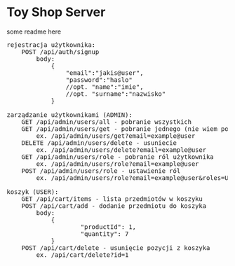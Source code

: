 # Toy Shop Server

some readme here

<pre>
rejestracja użytkownika:
    POST /api/auth/signup
        body:
            {
                "email":"jakis@user",
                "password":"haslo"
                //opt. "name":"imie",
                //opt. "surname":"nazwisko"
            }

zarządzanie użytkownikami (ADMIN):
    GET /api/admin/users/all - pobranie wszystkich
    GET /api/admin/users/get - pobranie jednego (nie wiem po co w sumie, ale dodałem)
        ex. /api/admin/users/get?email=example@user
    DELETE /api/admin/users/delete - usuniecie
        ex. /api/admin/users/delete?email=example@user
    GET /api/admin/users/role - pobranie ról użytkownika
        ex. /api/admin/users/role?email=example@user
    POST /api/admin/users/role - ustawienie ról
        ex. /api/admin/users/role?email=example@user&roles=USER,ADMIN

koszyk (USER):
    GET /api/cart/items - lista przedmiotów w koszyku
    POST /api/cart/add - dodanie przedmiotu do koszyka
        body:
            {
                    "productId": 1,
                    "quantity": 7
            }
    POST /api/cart/delete - usunięcie pozycji z koszyka
        ex. /api/cart/delete?id=1

</pre>